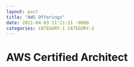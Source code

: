 ```yaml
---
layout: post
title: "AWS Offerings"
date: 2021-04-03 11:11:11 -0000
categories: CATEGORY-1 CATEGORY-2
---
```


# AWS Certified Architect
